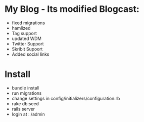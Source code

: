 My Blog - Its modified Blogcast:
======================================================
* fixed migrations
* hamlized
* Tag support
* updated WDM
* Twitter Support
* Skribit Supoort
* Added social links

Install
======================================================
* bundle install
* run migrations
* change settings in config/initializers/configuration.rb
* rake db:seed
* rails server
* login at : /admin
